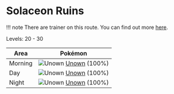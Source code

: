 # Solaceon Ruins

!!! note
    There are trainer on this route. You can find out more [here](/trainer_changes/solaceon_ruins/).

Levels: 20 - 30

Area       | Pokémon
---        | ---
Morning    | ![][201]  [Unown] (100%)
Day        | ![][201]  [Unown] (100%)
Night      | ![][201]  [Unown] (100%)


[201]: https://raw.githubusercontent.com/PokeAPI/sprites/master/sprites/pokemon/201.png "Unown"
[Unown]: /pokemon_changes/201/
